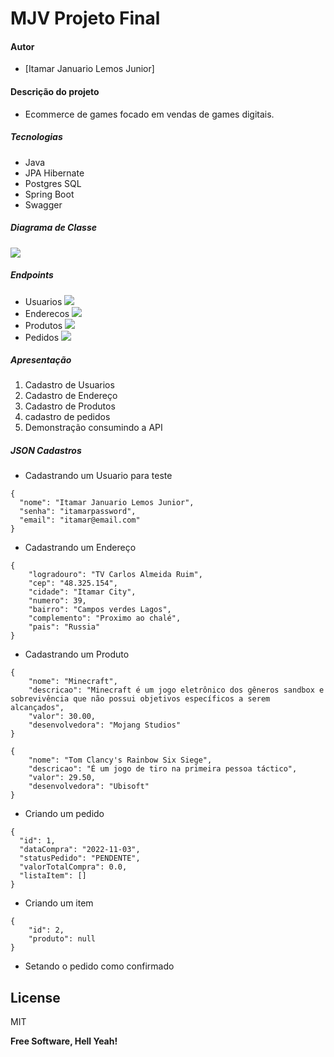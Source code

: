 # MJV Projeto Final

#### Autor

- [Itamar Januario Lemos Junior]

#### Descrição do projeto

- Ecommerce de games focado em vendas de games digitais.

##### Tecnologias

* Java
* JPA Hibernate
* Postgres SQL
* Spring Boot
* Swagger


##### Diagrama de Classe
![](https://i.imgur.com/3I7PEyY.png)

##### Endpoints
* Usuarios
  ![](https://i.imgur.com/XPFTpMb.png)
* Enderecos
  ![](https://i.imgur.com/DI0CGu0.png)
* Produtos
  ![](https://i.imgur.com/hpPQA24.png)
* Pedidos
  ![](https://i.imgur.com/qIvrz6h.png)

##### Apresentação

1. Cadastro de Usuarios
2. Cadastro de Endereço
3. Cadastro de Produtos
4. cadastro de pedidos
5. Demonstração consumindo a API

##### JSON Cadastros

* Cadastrando um Usuario para teste
```
{
  "nome": "Itamar Januario Lemos Junior",
  "senha": "itamarpassword",
  "email": "itamar@email.com"
}
```

* Cadastrando um Endereço
```
{
    "logradouro": "TV Carlos Almeida Ruim",
    "cep": "48.325.154",
    "cidade": "Itamar City",
    "numero": 39,
    "bairro": "Campos verdes Lagos",
    "complemento": "Proximo ao chalé",
    "pais": "Russia"
}
```

* Cadastrando um Produto
```
{
    "nome": "Minecraft",
    "descricao": "Minecraft é um jogo eletrônico dos gêneros sandbox e sobrevivência que não possui objetivos específicos a serem alcançados",
    "valor": 30.00,
    "desenvolvedora": "Mojang Studios"
}

{
    "nome": "Tom Clancy's Rainbow Six Siege",
    "descricao": "É um jogo de tiro na primeira pessoa táctico",
    "valor": 29.50,
    "desenvolvedora": "Ubisoft"
}
```

* Criando um pedido
```
{
  "id": 1,
  "dataCompra": "2022-11-03",
  "statusPedido": "PENDENTE",
  "valorTotalCompra": 0.0,
  "listaItem": []
}
```

* Criando um item
```
{
    "id": 2,
    "produto": null
}
```

* Setando o pedido como confirmado


## License

MIT

**Free Software, Hell Yeah!**



